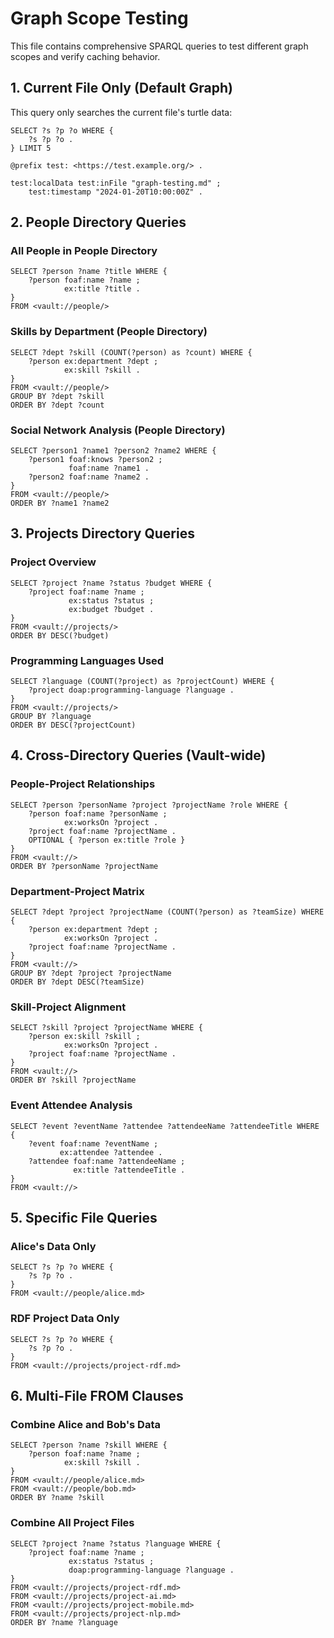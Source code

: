 # Graph Scope Testing

This file contains comprehensive SPARQL queries to test different graph scopes and verify caching behavior.

## 1. Current File Only (Default Graph)

This query only searches the current file's turtle data:

```sparql
SELECT ?s ?p ?o WHERE {
    ?s ?p ?o .
} LIMIT 5
```

```turtle
@prefix test: <https://test.example.org/> .

test:localData test:inFile "graph-testing.md" ;
    test:timestamp "2024-01-20T10:00:00Z" .
```

## 2. People Directory Queries

### All People in People Directory
```sparql
SELECT ?person ?name ?title WHERE {
    ?person foaf:name ?name ;
            ex:title ?title .
}
FROM <vault://people/>
```

### Skills by Department (People Directory)
```sparql
SELECT ?dept ?skill (COUNT(?person) as ?count) WHERE {
    ?person ex:department ?dept ;
            ex:skill ?skill .
}
FROM <vault://people/>
GROUP BY ?dept ?skill
ORDER BY ?dept ?count
```

### Social Network Analysis (People Directory)
```sparql
SELECT ?person1 ?name1 ?person2 ?name2 WHERE {
    ?person1 foaf:knows ?person2 ;
             foaf:name ?name1 .
    ?person2 foaf:name ?name2 .
}
FROM <vault://people/>
ORDER BY ?name1 ?name2
```

## 3. Projects Directory Queries

### Project Overview
```sparql
SELECT ?project ?name ?status ?budget WHERE {
    ?project foaf:name ?name ;
             ex:status ?status ;
             ex:budget ?budget .
}
FROM <vault://projects/>
ORDER BY DESC(?budget)
```

### Programming Languages Used
```sparql
SELECT ?language (COUNT(?project) as ?projectCount) WHERE {
    ?project doap:programming-language ?language .
}
FROM <vault://projects/>
GROUP BY ?language
ORDER BY DESC(?projectCount)
```

## 4. Cross-Directory Queries (Vault-wide)

### People-Project Relationships
```sparql
SELECT ?person ?personName ?project ?projectName ?role WHERE {
    ?person foaf:name ?personName ;
            ex:worksOn ?project .
    ?project foaf:name ?projectName .
    OPTIONAL { ?person ex:title ?role }
}
FROM <vault://>
ORDER BY ?personName ?projectName
```

### Department-Project Matrix
```sparql
SELECT ?dept ?project ?projectName (COUNT(?person) as ?teamSize) WHERE {
    ?person ex:department ?dept ;
            ex:worksOn ?project .
    ?project foaf:name ?projectName .
}
FROM <vault://>
GROUP BY ?dept ?project ?projectName
ORDER BY ?dept DESC(?teamSize)
```

### Skill-Project Alignment
```sparql
SELECT ?skill ?project ?projectName WHERE {
    ?person ex:skill ?skill ;
            ex:worksOn ?project .
    ?project foaf:name ?projectName .
}
FROM <vault://>
ORDER BY ?skill ?projectName
```

### Event Attendee Analysis
```sparql
SELECT ?event ?eventName ?attendee ?attendeeName ?attendeeTitle WHERE {
    ?event foaf:name ?eventName ;
           ex:attendee ?attendee .
    ?attendee foaf:name ?attendeeName ;
              ex:title ?attendeeTitle .
}
FROM <vault://>
```

## 5. Specific File Queries

### Alice's Data Only
```sparql
SELECT ?s ?p ?o WHERE {
    ?s ?p ?o .
}
FROM <vault://people/alice.md>
```

### RDF Project Data Only
```sparql
SELECT ?s ?p ?o WHERE {
    ?s ?p ?o .
}
FROM <vault://projects/project-rdf.md>
```

## 6. Multi-File FROM Clauses

### Combine Alice and Bob's Data
```sparql
SELECT ?person ?name ?skill WHERE {
    ?person foaf:name ?name ;
            ex:skill ?skill .
}
FROM <vault://people/alice.md>
FROM <vault://people/bob.md>
ORDER BY ?name ?skill
```

### Combine All Project Files
```sparql
SELECT ?project ?name ?status ?language WHERE {
    ?project foaf:name ?name ;
             ex:status ?status ;
             doap:programming-language ?language .
}
FROM <vault://projects/project-rdf.md>
FROM <vault://projects/project-ai.md>
FROM <vault://projects/project-mobile.md>
FROM <vault://projects/project-nlp.md>
ORDER BY ?name ?language
```